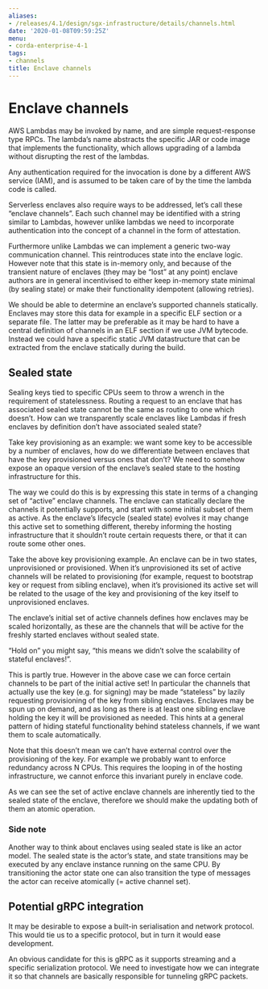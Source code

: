 ```yaml
---
aliases:
- /releases/4.1/design/sgx-infrastructure/details/channels.html
date: '2020-01-08T09:59:25Z'
menu:
- corda-enterprise-4-1
tags:
- channels
title: Enclave channels
---
```



# Enclave channels

AWS Lambdas may be invoked by name, and are simple request-response type RPCs. The lambda’s name abstracts the
specific JAR or code image that implements the functionality, which allows upgrading of a lambda without disrupting
the rest of the lambdas.

Any authentication required for the invocation is done by a different AWS service (IAM), and is assumed to be taken
care of by the time the lambda code is called.

Serverless enclaves also require ways to be addressed, let’s call these “enclave channels”. Each such channel may be
identified with a string similar to Lambdas, however unlike lambdas we need to incorporate authentication into the
concept of a channel in the form of attestation.

Furthermore unlike Lambdas we can implement a generic two-way communication channel. This reintroduces state into the
enclave logic. However note that this state is in-memory only, and because of the transient nature of enclaves (they
may be “lost” at any point) enclave authors are in general incentivised to either keep in-memory state minimal (by
sealing state) or make their functionality idempotent (allowing retries).

We should be able to determine an enclave’s supported channels statically. Enclaves may store this data for example in a
specific ELF section or a separate file. The latter may be preferable as it may be hard to have a central definition of
channels in an ELF section if we use JVM bytecode. Instead we could have a specific static JVM datastructure that can be
extracted from the enclave statically during the build.


## Sealed state

Sealing keys tied to specific CPUs seem to throw a wrench in the requirement of statelessness. Routing a request to an
enclave that has associated sealed state cannot be the same as routing to one which doesn’t. How can we transparently
scale enclaves like Lambdas if fresh enclaves by definition don’t have associated sealed state?

Take key provisioning as an example: we want some key to be accessible by a number of enclaves, how do we
differentiate between enclaves that have the key provisioned versus ones that don’t? We need to somehow expose an
opaque version of the enclave’s sealed state to the hosting infrastructure for this.

The way we could do this is by expressing this state in terms of a changing set of “active” enclave channels. The
enclave can statically declare the channels it potentially supports, and start with some initial subset of them as
active. As the enclave’s lifecycle (sealed state) evolves it may change this active set to something different,
thereby informing the hosting infrastructure that it shouldn’t route certain requests there, or that it can route some
other ones.

Take the above key provisioning example. An enclave can be in two states, unprovisioned or provisioned. When it’s
unprovisioned its set of active channels will be related to provisioning (for example, request to bootstrap key or
request from sibling enclave), when it’s provisioned its active set will be related to the usage of the key and
provisioning of the key itself to unprovisioned enclaves.

The enclave’s initial set of active channels defines how enclaves may be scaled horizontally, as these are the
channels that will be active for the freshly started enclaves without sealed state.

“Hold on” you might say, “this means we didn’t solve the scalability of stateful enclaves!”.

This is partly true. However in the above case we can force certain channels to be part of the initial active set! In
particular the channels that actually use the key (e.g. for signing) may be made “stateless” by lazily requesting
provisioning of the key from sibling enclaves. Enclaves may be spun up on demand, and as long as there is at least one
sibling enclave holding the key it will be provisioned as needed. This hints at a general pattern of hiding stateful
functionality behind stateless channels, if we want them to scale automatically.

Note that this doesn’t mean we can’t have external control over the provisioning of the key. For example we probably
want to enforce redundancy across N CPUs. This requires the looping in of the hosting infrastructure, we cannot
enforce this invariant purely in enclave code.

As we can see the set of active enclave channels are inherently tied to the sealed state of the enclave, therefore we
should make the updating both of them an atomic operation.


### Side note

Another way to think about enclaves using sealed state is like an actor model. The sealed state is the actor’s state,
and state transitions may be executed by any enclave instance running on the same CPU. By transitioning the actor state
one can also transition the type of messages the actor can receive atomically (= active channel set).


## Potential gRPC integration

It may be desirable to expose a built-in serialisation and network protocol. This would tie us to a specific protocol,
but in turn it would ease development.

An obvious candidate for this is gRPC as it supports streaming and a specific serialization protocol. We need to
investigate how we can integrate it so that channels are basically responsible for tunneling gRPC packets.

